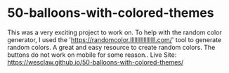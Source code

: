# 50-balloons-with-colored-themes
This was a very exciting project to work on. To help with the random color generator, I used the 'https://randomcolor.lllllllllllllllll.com/' tool to generate random colors. A great and easy resource to create random colors. The buttons do not work on mobile for some reason..
Live Site:
https://wesclaw.github.io/50-balloons-with-colored-themes/

